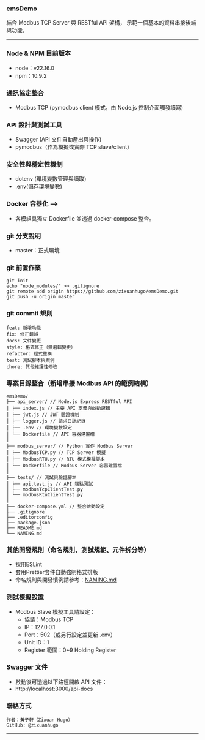 ### emsDemo

結合 Modbus TCP Server 與 RESTful API 架構，
示範一個基本的資料串接後端與功能。

---

### Node & NPM 目前版本

* node：v22.16.0
* npm：10.9.2

### 通訊協定整合

* Modbus TCP (pymodbus client 模式，由 Node.js 控制介面觸發讀寫)

### API 設計與測試工具

* Swagger (API 文件自動產出與操作)
* pymodbus（作為模擬或實際 TCP slave/client）

### 安全性與穩定性機制
* dotenv (環境變數管理與讀取)
* .env(儲存環境變數)

### Docker 容器化 -->
 * 各模組具獨立 Dockerfile 並透過 docker-compose 整合。
 

### git 分支說明

<!-- * develop：測試環境(開發人員)
* staging：測試環境(user) -->
* master：正式環境

### git 前置作業

```
git init
echo "node_modules/" >> .gitignore
git remote add origin https://github.com/zixuanhugo/emsDemo.git
git push -u origin master
```

### git commit 規則

```
feat: 新增功能
fix: 修正錯誤
docs: 文件變更
style: 格式修正（無邏輯變更）
refactor: 程式重構
test: 測試腳本與案例
chore: 其他維護性修改
```

### 專案目錄整合（新增串接 Modbus API 的範例結構）

```
emsDemo/
├── api_server/ // Node.js Express RESTful API
│ ├── index.js // 主要 API 定義與啟動邏輯
│ ├── jwt.js // JWT 驗證機制
│ ├── logger.js // 請求日誌紀錄
│ ├── .env // 環境變數設定
│ └── Dockerfile // API 容器建置檔
│
├── modbus_server/ // Python 實作 Modbus Server
│ ├── ModbusTCP.py // TCP Server 模擬
│ ├── ModbusRTU.py // RTU 模式模擬腳本
│ └── Dockerfile // Modbus Server 容器建置檔
│
├── tests/ // 測試與驗證腳本
│ ├── api.test.js // API 端點測試
│ ├── modbusTcpClientTest.py
│ └── modbusRtuClientTest.py
│
├── docker-compose.yml // 整合啟動設定
├── .gitignore
├── .editorconfig
├── package.json
├── README.md
└── NAMING.md
```

### 其他開發規則（命名規則、測試規範、元件拆分等）
* 採用ESLint
* 套用Prettier套件自動強制格式排版
* 命名規則與開發慣例請參考：[NAMING.md](./NAMING.md)


### 測試模擬設置

* Modbus Slave 模擬工具請設定：
  * 協議：Modbus TCP
  * IP：127.0.0.1
  * Port：502（或另行設定並更新 .env）
  * Unit ID：1
  * Register 範圍：0~9 Holding Register


### Swagger 文件
* 啟動後可透過以下路徑開啟 API 文件：
* http://localhost:3000/api-docs


### 聯絡方式
```
作者：黃子軒（Zixuan Hugo）
GitHub: @zixuanhugo

```
---
